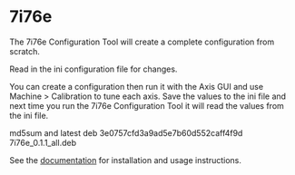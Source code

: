# 7i76e

The 7i76e Configuration Tool will create a complete configuration from scratch.

Read in the ini configuration file for changes.

You can create a configuration then run it with the Axis GUI and use
Machine > Calibration to tune each axis. Save the values to the ini file and
next time you run the 7i76e Configuration Tool it will read the values from the
ini file.

md5sum and latest deb
3e0757cfd3a9ad5e7b60d552caff4f9d  7i76e_0.1.1_all.deb

See the [documentation](https://gnipsel.com/mesa/index.html) for installation
and usage instructions.
